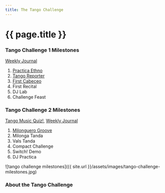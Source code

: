 ```yaml
---
title: The Tango Challenge
---
```


# {{ page.title }}

### Tango Challenge 1 Milestones

[Weekly Journal](http://www.oxygentango.com/journal-tango-challenge)

1. [Practica Ethno](http://tangomanual.com/org/challenge/practicaethno/#/)
2. [Tango Reporter](http://tangomanual.com/org/challenge/tangoreporter/#/)
3. [First Cabeceo](http://tangomanual.com/org/challenge/firstcabeceo/#/)
4. First Recital
5. DJ Lab
6. Challenge Feast

### Tango Challenge 2 Milestones

[Tango Music Quiz!](https://www.el-recodo.com/musicquiz?lang=en#play), [Weekly Journal](http://www.oxygentango.com/journal-tango-challenge)

1. [Milonguero Groove](http://tangomanual.com/org/challenge/milonguerogroove/#/)
2. Milonga Tanda
3. Vals Tanda
4. Compact Challenge
5. Switch! Demo
6. DJ Practica

![tango challenge milestones]({{ site.url }}/assets/images/tango-challenge-milestones.jpg)

### About the Tango Challenge
